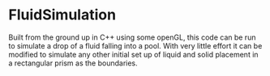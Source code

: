 # FluidSimulation
Built from the ground up in C++ using some openGL, this code can be run to simulate a drop of a fluid falling into a pool. With very little effort it can be modified to simulate any other initial set up of liquid and solid placement in a rectangular prism as the boundaries.

